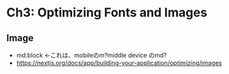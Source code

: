 # Ch3: Optimizing Fonts and Images
## Image
- md:block <-これは、mobileのm?middle device のmd?
- https://nextjs.org/docs/app/building-your-application/optimizing/images